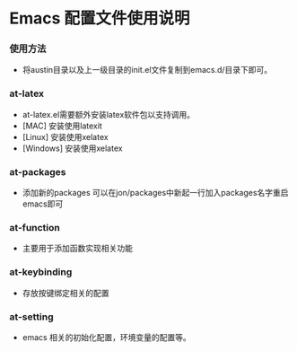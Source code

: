 # Emacs 配置文件使用说明


### 使用方法
  * 将austin目录以及上一级目录的init.el文件复制到emacs.d/目录下即可。

###  at-latex
  * at-latex.el需要额外安装latex软件包以支持调用。
  * [MAC] 安装使用latexit
  * [Linux]  安装使用xelatex
  * [Windows] 安装使用xelatex

### at-packages
  * 添加新的packages 可以在jon/packages中新起一行加入packages名字重启emacs即可
  
### at-function
  * 主要用于添加函数实现相关功能
  
### at-keybinding
  * 存放按键绑定相关的配置
  
### at-setting
  * emacs 相关的初始化配置，环境变量的配置等。

